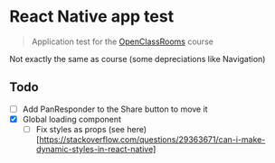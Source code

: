 # React Native app test

> Application test for the [OpenClassRooms](https://openclassrooms.com/fr/courses/4902061-developpez-une-application-mobile-react-native?status=published) course

Not exactly the same as course (some depreciations like Navigation)


## Todo
- [ ] Add PanResponder to the Share button to move it
- [x] Global loading component
    - [ ] Fix styles as props (see here)[https://stackoverflow.com/questions/29363671/can-i-make-dynamic-styles-in-react-native]
